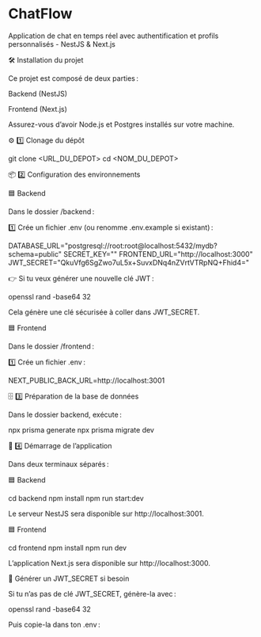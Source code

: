 # ChatFlow
Application de chat en temps réel avec authentification et profils personnalisés - NestJS &amp; Next.js

🛠️ Installation du projet

Ce projet est composé de deux parties :

Backend (NestJS)

Frontend (Next.js)

Assurez-vous d’avoir Node.js et Postgres installés sur votre machine.

⚙️ 1️⃣ Clonage du dépôt

git clone <URL_DU_DEPOT>
cd <NOM_DU_DEPOT>

📦 2️⃣ Configuration des environnements

🟦 Backend

Dans le dossier /backend :

1️⃣ Crée un fichier .env (ou renomme .env.example si existant) :

DATABASE_URL="postgresql://root:root@localhost:5432/mydb?schema=public"
SECRET_KEY=""
FRONTEND_URL="http://localhost:3000"
JWT_SECRET="QkuVfg6SgZwo7uL5x+SuvxDNq4nZVrtVTRpNQ+Fhid4="

👉 Si tu veux générer une nouvelle clé JWT :

openssl rand -base64 32

Cela génère une clé sécurisée à coller dans JWT_SECRET.

🟦 Frontend

Dans le dossier /frontend :

1️⃣ Crée un fichier .env :

NEXT_PUBLIC_BACK_URL=http://localhost:3001

🗄️ 3️⃣ Préparation de la base de données

Dans le dossier backend, exécute :

npx prisma generate
npx prisma migrate dev

🚀 4️⃣ Démarrage de l’application

Dans deux terminaux séparés :

🟦 Backend

cd backend
npm install
npm run start:dev

Le serveur NestJS sera disponible sur http://localhost:3001.

🟦 Frontend

cd frontend
npm install
npm run dev

L’application Next.js sera disponible sur http://localhost:3000.

🔐 Générer un JWT_SECRET si besoin

Si tu n’as pas de clé JWT_SECRET, génère-la avec :

openssl rand -base64 32

Puis copie-la dans ton .env :